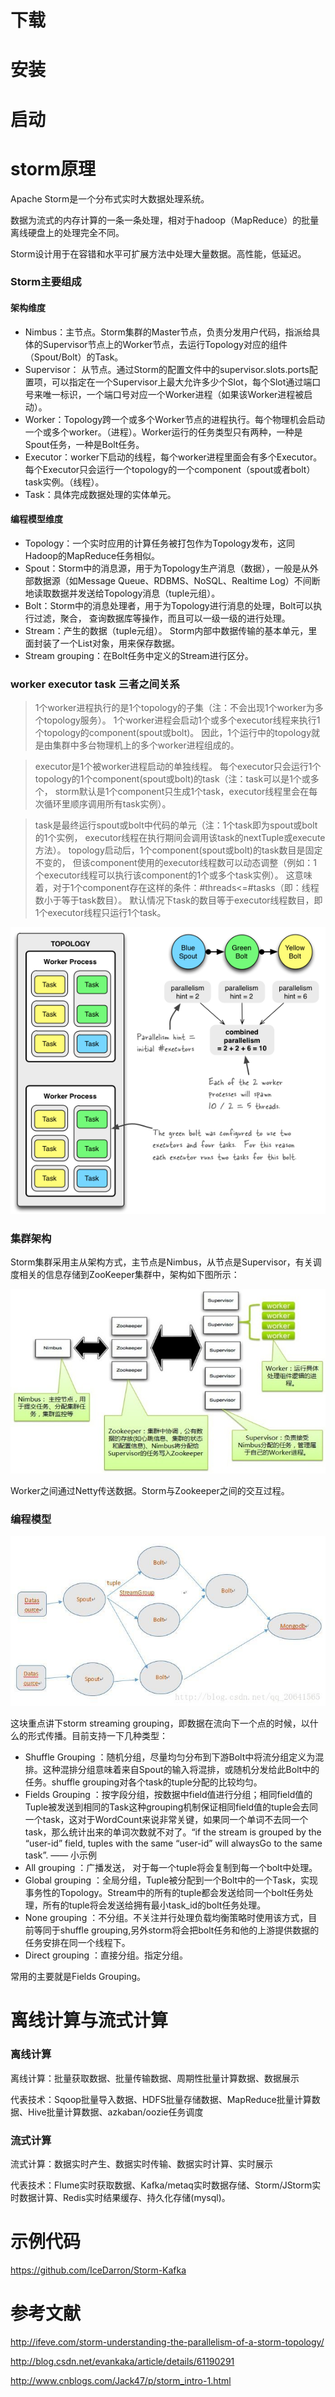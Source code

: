 下载
===

安装
===

启动
===

storm原理
===
Apache Storm是一个分布式实时大数据处理系统。

数据为流式的内存计算的一条一条处理，相对于hadoop（MapReduce）的批量离线硬盘上的处理完全不同。

Storm设计用于在容错和水平可扩展方法中处理大量数据。高性能，低延迟。

### Storm主要组成
#### 架构维度
+ Nimbus：主节点。Storm集群的Master节点，负责分发用户代码，指派给具体的Supervisor节点上的Worker节点，去运行Topology对应的组件（Spout/Bolt）的Task。
+ Supervisor： 从节点。通过Storm的配置文件中的supervisor.slots.ports配置项，可以指定在一个Supervisor上最大允许多少个Slot，每个Slot通过端口号来唯一标识，一个端口号对应一个Worker进程（如果该Worker进程被启动）。
+ Worker：Topology跨一个或多个Worker节点的进程执行。每个物理机会启动一个或多个worker。（进程）。Worker运行的任务类型只有两种，一种是Spout任务，一种是Bolt任务。
+ Executor：worker下启动的线程，每个worker进程里面会有多个Executor。每个Executor只会运行一个topology的一个component（spout或者bolt）task实例。（线程）。
+ Task：具体完成数据处理的实体单元。

#### 编程模型维度
+ Topology：一个实时应用的计算任务被打包作为Topology发布，这同Hadoop的MapReduce任务相似。 
+ Spout：Storm中的消息源，用于为Topology生产消息（数据），一般是从外部数据源（如Message Queue、RDBMS、NoSQL、Realtime Log）不间断地读取数据并发送给Topology消息（tuple元组）。 
+ Bolt：Storm中的消息处理者，用于为Topology进行消息的处理，Bolt可以执行过滤，聚合， 查询数据库等操作，而且可以一级一级的进行处理。 
+ Stream：产生的数据（tuple元组）。 Storm内部中数据传输的基本单元，里面封装了一个List对象，用来保存数据。
+ Stream grouping：在Bolt任务中定义的Stream进行区分。 

### worker executor task 三者之间关系
> 1个worker进程执行的是1个topology的子集（注：不会出现1个worker为多个topology服务）。
1个worker进程会启动1个或多个executor线程来执行1个topology的component(spout或bolt)。
因此，1个运行中的topology就是由集群中多台物理机上的多个worker进程组成的。

> executor是1个被worker进程启动的单独线程。
每个executor只会运行1个topology的1个component(spout或bolt)的task（注：task可以是1个或多个，
storm默认是1个component只生成1个task，executor线程里会在每次循环里顺序调用所有task实例）。

> task是最终运行spout或bolt中代码的单元（注：1个task即为spout或bolt的1个实例，
executor线程在执行期间会调用该task的nextTuple或execute方法）。
topology启动后，1个component(spout或bolt)的task数目是固定不变的，
但该component使用的executor线程数可以动态调整（例如：1个executor线程可以执行该component的1个或多个task实例）。
这意味着，对于1个component存在这样的条件：#threads<=#tasks（即：线程数小于等于task数目）。
默认情况下task的数目等于executor线程数目，即1个executor线程只运行1个task。

![storm集群架构](https://github.com/IceDarron/Note/blob/master/Image/storm_worker&executor&task.png)


### 集群架构
Storm集群采用主从架构方式，主节点是Nimbus，从节点是Supervisor，有关调度相关的信息存储到ZooKeeper集群中，架构如下图所示：

![storm集群架构](https://github.com/IceDarron/Note/blob/master/Image/storm_model.png)

Worker之间通过Netty传送数据。Storm与Zookeeper之间的交互过程。

### 编程模型

![storm集群架构](https://github.com/IceDarron/Note/blob/master/Image/storm_programming_model.png)

这块重点讲下storm streaming grouping，即数据在流向下一个点的时候，以什么的形式传播。目前支持一下几种类型：

+ Shuffle Grouping ：随机分组，尽量均匀分布到下游Bolt中将流分组定义为混排。这种混排分组意味着来自Spout的输入将混排，或随机分发给此Bolt中的任务。shuffle grouping对各个task的tuple分配的比较均匀。
+ Fields Grouping ：按字段分组，按数据中field值进行分组；相同field值的Tuple被发送到相同的Task这种grouping机制保证相同field值的tuple会去同一个task，这对于WordCount来说非常关键，如果同一个单词不去同一个task，那么统计出来的单词次数就不对了。“if the stream is grouped by the “user-id” field, tuples with the same “user-id” will alwaysGo to the same task”. —— 小示例
+ All grouping ：广播发送， 对于每一个tuple将会复制到每一个bolt中处理。
+ Global grouping ：全局分组，Tuple被分配到一个Bolt中的一个Task，实现事务性的Topology。Stream中的所有的tuple都会发送给同一个bolt任务处理，所有的tuple将会发送给拥有最小task_id的bolt任务处理。
+ None grouping ：不分组。不关注并行处理负载均衡策略时使用该方式，目前等同于shuffle grouping,另外storm将会把bolt任务和他的上游提供数据的任务安排在同一个线程下。
+ Direct grouping ：直接分组。指定分组。

常用的主要就是Fields Grouping。


离线计算与流式计算
===
### 离线计算

离线计算：批量获取数据、批量传输数据、周期性批量计算数据、数据展示

代表技术：Sqoop批量导入数据、HDFS批量存储数据、MapReduce批量计算数据、Hive批量计算数据、azkaban/oozie任务调度

### 流式计算

流式计算：数据实时产生、数据实时传输、数据实时计算、实时展示

代表技术：Flume实时获取数据、Kafka/metaq实时数据存储、Storm/JStorm实时数据计算、Redis实时结果缓存、持久化存储(mysql)。


示例代码
===
https://github.com/IceDarron/Storm-Kafka

参考文献
===
http://ifeve.com/storm-understanding-the-parallelism-of-a-storm-topology/

http://blog.csdn.net/evankaka/article/details/61190291

http://www.cnblogs.com/Jack47/p/storm_intro-1.html